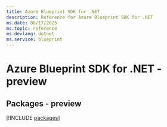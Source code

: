 ```yaml
---
title: Azure Blueprint SDK for .NET
description: Reference for Azure Blueprint SDK for .NET
ms.date: 06/17/2025
ms.topic: reference
ms.devlang: dotnet
ms.service: blueprint
---
```

# Azure Blueprint SDK for .NET - preview
## Packages - preview
[!INCLUDE [packages](blueprint-index.md)]